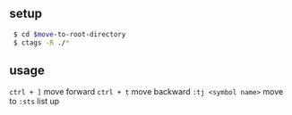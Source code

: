 

## setup

````bash
 $ cd $move-to-root-directory
 $ ctags -R ./*
````

## usage
`ctrl + ]`		move forward
`ctrl + t`		move backward
`:tj <symbol name>`	move to <symbol name>
`:sts`			list up
